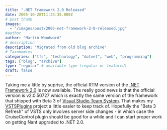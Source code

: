 ```yaml
---
title: ".NET Framework 2.0 Released"
date: 2005-10-28T11:33:35.000Z
# post thumb
images:
  - "/images/post/2005-net-framework-2-0-released.jpg"
#author
author: "Martin Woodward"
# description
description: "Migrated from old blog archive"
# Taxonomies
categories: ["tfs", "technology", "dotnet", "web", "programming"]
tags: ["blog", "archive"]
type: "regular" # available type (regular or featured)
draft: false
---
```


Taking me a little by suprise, the official RTM version of the [.NET Framework 2.0](http://msdn.microsoft.com/netframework/downloads/updates/default.aspx) is now available. The really good news is that the official version is v2.0.50727 which is exactly the same version of the framework that shipped with Beta 3 of [Visual Studio Team System](http://lab.msdn.microsoft.com/vs2005/teamsystem/). That makes my [VSTSPlugins](http://vstsplugins.sourceforge.net/) project a little easier to keep track of. Hopefully the "Beta 3 Refresh" of VSTS only involves server side changes - in which case the CruiseControl plugin should be good for a while and I can start proper work on getting Nant upgraded to .NET 2.0.
